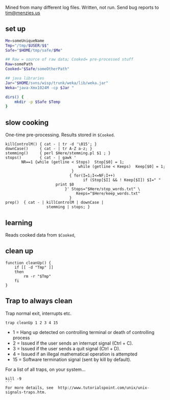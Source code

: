 Mined from many different log files. Written, not run. Send bug reports to tim@menzies.us

## set up

```sh
Me=someUniqueName
Tmp="/tmp/$USER/$$"
Safe="$HOME/tmp/safe/$Me"

## Raw = source of raw data; Cooked= pre-processed stuff
Raw=somePath
Cooked="$Safe/someOtherPath"

## java libraries
Jar="$HOME/svns/wisp/trunk/weka/lib/weka.jar"
Weka="java-Xmx1024M -cp $Jar "

dirs() {
 	mkdir -p $Safe $Temp
}
```

## slow cooking

One-time pre-processing. Results stored in `$Cooked`.

```
killControlM() { cat - | tr -d '\015'; } 
downCase()     { cat - | tr A-Z a-z; }
stemming()     { perl $Here/stemming.pl $1 ; }
stops()        { cat - | gawk ' 
       NR==1 {while (getline < Stops)  Stop[$0] = 1;
					        	while (getline < Keeps)  Keep[$0] = 1; 
					      	 }
					        { for(I=1;I<=NF;I++) 
					              if (Stop[$I] && ! Keep[$I]) $I=" "
                      print $0
				      	  }' Stops="$Here/stop_words.txt" \
					           Keeps="$Here/keep_words.txt" 
					        }
prep()  { cat - | killControlM | downCase | 
                  stemming | stops; }

```

## learning

Reads cooked data from `$Cooked`,

## clean up

```
function cleanUp() {
    if [[ -d "Tmp" ]]
    then
        rm -r "$Tmp"
    fi
}
```

## Trap to always clean

Trap normal exit, interrupts etc.
```
trap cleanUp 1 2 3 4 15
```

+ 1	= Hang up detected on controlling terminal or death of controlling process
+ 	2	= Issued if the user sends an interrupt signal (Ctrl + C).
+ 	3	=  Issued if the user sends a quit signal (Ctrl + D).
+ 4 = 	Issued if an illegal mathematical operation is attempted
+ 15 = 	Software termination signal (sent by kill by default).


For a list of all traps,  on your system...
````
kill -9
```
For more details, see  http://www.tutorialspoint.com/unix/unix-signals-traps.htm.

